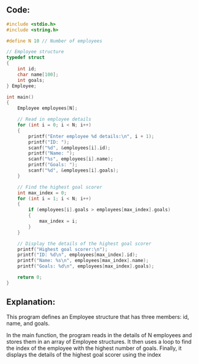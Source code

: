 ## Code:

```c
#include <stdio.h>
#include <string.h>

#define N 10 // Number of employees

// Employee structure
typedef struct
{
    int id;
    char name[100];
    int goals;
} Employee;

int main()
{
    Employee employees[N];

    // Read in employee details
    for (int i = 0; i < N; i++)
    {
        printf("Enter employee %d details:\n", i + 1);
        printf("ID: ");
        scanf("%d", &employees[i].id);
        printf("Name: ");
        scanf("%s", employees[i].name);
        printf("Goals: ");
        scanf("%d", &employees[i].goals);
    }

    // Find the highest goal scorer
    int max_index = 0;
    for (int i = 1; i < N; i++)
    {
        if (employees[i].goals > employees[max_index].goals)
        {
            max_index = i;
        }
    }

    // Display the details of the highest goal scorer
    printf("Highest goal scorer:\n");
    printf("ID: %d\n", employees[max_index].id);
    printf("Name: %s\n", employees[max_index].name);
    printf("Goals: %d\n", employees[max_index].goals);

    return 0;
}

```

## Explanation:

This program defines an Employee structure that has three members: id, name, and goals.

In the main function, the program reads in the details of N employees and stores them in an array of Employee structures. It then uses a loop to find the index of the employee with the highest number of goals. Finally, it displays the details of the highest goal scorer using the index